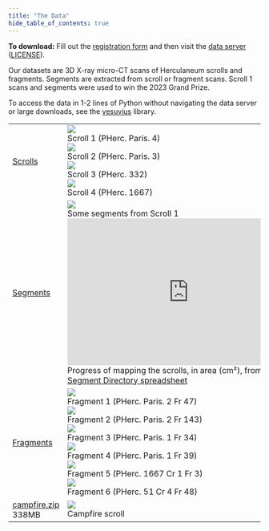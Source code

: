 ```yaml
---
title: "The Data"
hide_table_of_contents: true
---
```


<head>
  <html data-theme="dark" />

  <meta
    name="description"
    content="A $1,000,000+ machine learning and computer vision competition"
  />

  <meta property="og:type" content="website" />
  <meta property="og:url" content="https://scrollprize.org" />
  <meta property="og:title" content="Vesuvius Challenge" />
  <meta
    property="og:description"
    content="A $1,000,000+ machine learning and computer vision competition"
  />
  <meta
    property="og:image"
    content="https://scrollprize.org/img/social/opengraph.jpg"
  />

  <meta property="twitter:card" content="summary_large_image" />
  <meta property="twitter:url" content="https://scrollprize.org" />
  <meta property="twitter:title" content="Vesuvius Challenge" />
  <meta
    property="twitter:description"
    content="A $1,000,000+ machine learning and computer vision competition"
  />
  <meta
    property="twitter:image"
    content="https://scrollprize.org/img/social/opengraph.jpg"
  />
</head>

**To download:** Fill out the [registration form](https://forms.gle/HV1J6dJbmCB2z5QL8) and then visit the [data server](https://dl.ash2txt.org) ([LICENSE](https://dl.ash2txt.org/LICENSE.txt)).

Our datasets are 3D X-ray micro-CT scans of Herculaneum scrolls and fragments. Segments are extracted from scroll or fragment scans. Scroll 1 scans and segments were used to win the 2023 Grand Prize.

To access the data in 1-2 lines of Python without navigating the data server or large downloads, see the [vesuvius](https://github.com/scrollprize/vesuvius) library.

<div>
  <table>
    <tbody>
      <tr>
        <td><a href="/data_scrolls">Scrolls</a></td>
        <td>
          <div className="flex flex-wrap max-w-[500px]">
            <div className="sm:w-[45%] mb-2 mr-2"><img src="/img/overview/scroll1-small-actual.jpg" className="w-[100%]"/><figcaption className="mt-[-6px]">Scroll 1 (PHerc. Paris. 4)</figcaption></div>
            <div className="sm:w-[45%] mb-2"><img src="/img/overview/scroll2-small-actual.jpg" className="w-[100%]"/><figcaption className="mt-[-6px]">Scroll 2 (PHerc. Paris. 3)</figcaption></div>
            <div className="sm:w-[35.5%] mb-2 mr-2"><img src="/img/overview/PHerc332.jpg" className="w-[100%]"/><figcaption className="mt-[-6px]">Scroll 3 (PHerc. 332)</figcaption></div>
            <div className="sm:w-[55%] mb-2"><img src="/img/overview/PHerc1667.jpg" className="w-[100%]"/><figcaption className="mt-[-6px]">Scroll 4 (PHerc. 1667)</figcaption></div>
          </div>
        </td>
      </tr>
      <tr>
        <td><a href="/data_segments">Segments</a></td>
        <td>
          <div className="flex flex-wrap max-w-[500px]">
            <div className="w-[100%] max-w-[400px] mb-4"><div className="overflow-hidden mb-2"><img loading="eager" src="/img/data/segmentation-animation.webp" className="w-[100%] mt-[-30px] mb-[-50px]"/></div><figcaption className="mt-[-6px]">Some segments from Scroll 1</figcaption></div>
            <div className="w-[100%] max-w-[484px]">
              <iframe width="484" height="293" className="w-[100%]" seamless frameborder="0" scrolling="no" src="https://docs.google.com/spreadsheets/d/e/2PACX-1vRQxQefw-7rl3Hnt1Q7MFpI27FtzsvFo2x9q6egW8vN5am8QlQLE20BAjOSPZ2teztjdgMUOGc6FV7Y/pubchart?oid=1982586813&amp;format=interactive"></iframe>
              <figcaption className="mt-0">Progress of mapping the scrolls, in area (cm²), from the <a href="https://docs.google.com/spreadsheets/d/1zC_5vkqWgb_5z4Q9BYsETF7_3r1BYPccdAnS_GRYOaQ/edit#gid=2051117465">Segment Directory spreadsheet</a></figcaption>
            </div>
          </div>
        </td>
      </tr>
      <tr>
        <td><a href="/data_fragments">Fragments</a></td>
        <td>
          <div className="flex flex-wrap">
            <div className="sm:w-[45%] max-w-[200px] mb-2 mr-2"><img src="/img/data/fr1.jpg" className="w-[100%]"/><figcaption className="mt-[-6px]">Fragment 1 (PHerc. Paris. 2 Fr 47)</figcaption></div>
            <div className="sm:w-[45%] max-w-[200px] mb-2 mr-2"><img src="/img/data/fr2.jpg" className="w-[100%]"/><figcaption className="mt-[-6px]">Fragment 2 (PHerc. Paris. 2 Fr 143)</figcaption></div>
            <div className="sm:w-[45%] max-w-[200px] mb-2 mr-2"><img src="/img/data/fr3.png" className="w-[100%]"/><figcaption className="mt-[-6px]">Fragment 3 (PHerc. Paris. 1 Fr 34)</figcaption></div>
            <div className="sm:w-[45%] max-w-[200px] mb-2 mr-2"><img src="/img/data/fr4.png" className="w-[100%]"/><figcaption className="mt-[-6px]">Fragment 4 (PHerc. Paris. 1 Fr 39)</figcaption></div>
            <div className="sm:w-[45%] max-w-[130px] mb-2 mr-2"><img src="/img/data/fr5.png" className="w-[100%]"/><figcaption className="mt-[-6px]">Fragment 5 (PHerc. 1667 Cr 1 Fr 3)</figcaption></div>
            <div className="sm:w-[45%] max-w-[220px] mb-2 mr-2"><img src="/img/data/fr6.png" className="w-[100%]"/><figcaption className="mt-[-6px]">Fragment 6 (PHerc. 51 Cr 4 Fr 48)</figcaption></div>
          </div>
        </td>
      </tr>
      <tr>
        <td><a href="https://dl.ash2txt.org/other/campfire.zip">campfire.zip</a><br/>338MB</td>
        <td>
          <div className="flex flex-wrap">
            <div className="sm:w-[35%] max-w-[100px] sm:max-w-[1000px] mb-2 mr-2"><img src="/img/tutorials/campfire-rolled2.jpg" className="max-w-[100px]"/><br/><figcaption className="mt-[-6px]">Campfire scroll</figcaption></div>
          </div>
        </td>
      </tr>
    </tbody>
  </table>
</div>
